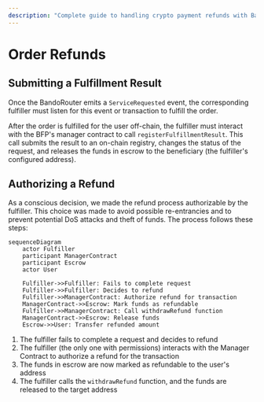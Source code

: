 ```yaml
---
description: "Complete guide to handling crypto payment refunds with Bando. Understand the refund flow, requirements, and implementation across supported chains."
---
```


# Order Refunds

## Submitting a Fulfillment Result

Once the BandoRouter emits a `ServiceRequested` event, the corresponding fulfiller must listen for this event or transaction to fulfill the order.

After the order is fulfilled for the user off-chain, the fulfiller must interact with the BFP's manager contract to call `registerFulfillmentResult`. This call submits the result to an on-chain registry, changes the status of the request, and releases the funds in escrow to the beneficiary (the fulfiller's configured address).

## Authorizing a Refund

As a conscious decision, we made the refund process authorizable by the fulfiller. This choice was made to avoid possible re-entrancies and to prevent potential DoS attacks and theft of funds. The process follows these steps:

```mermaid
sequenceDiagram
    actor Fulfiller
    participant ManagerContract
    participant Escrow
    actor User

    Fulfiller->>Fulfiller: Fails to complete request
    Fulfiller->>Fulfiller: Decides to refund
    Fulfiller->>ManagerContract: Authorize refund for transaction
    ManagerContract->>Escrow: Mark funds as refundable
    Fulfiller->>ManagerContract: Call withdrawRefund function
    ManagerContract->>Escrow: Release funds
    Escrow->>User: Transfer refunded amount
```

1. The fulfiller fails to complete a request and decides to refund
2. The fulfiller (the only one with permissions) interacts with the Manager Contract to authorize a refund for the transaction
3. The funds in escrow are now marked as refundable to the user's address
4. The fulfiller calls the `withdrawRefund` function, and the funds are released to the target address
